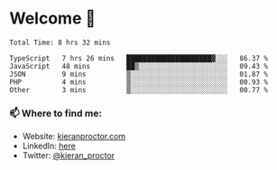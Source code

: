 # Welcome 🦘

<!--START_SECTION:waka-->

```text
Total Time: 8 hrs 32 mins

TypeScript   7 hrs 26 mins   █████████████████████▓░░░   86.37 %
JavaScript   48 mins         ██▒░░░░░░░░░░░░░░░░░░░░░░   09.43 %
JSON         9 mins          ▒░░░░░░░░░░░░░░░░░░░░░░░░   01.87 %
PHP          4 mins          ▒░░░░░░░░░░░░░░░░░░░░░░░░   00.93 %
Other        3 mins          ▒░░░░░░░░░░░░░░░░░░░░░░░░   00.77 %
```

<!--END_SECTION:waka-->

### 📫 Where to find me:

-   Website: [kieranproctor.com](https://kieranproctor.com/)
-   LinkedIn: [here](https://www.linkedin.com/in/kieran-proctor-086b5a159/)
-   Twitter: [@kieran_proctor](https://twitter.com/kieran_proctor)

